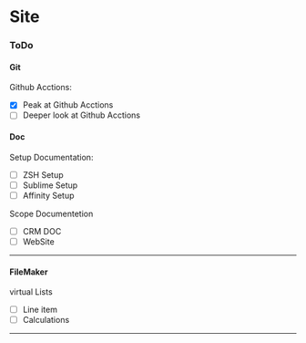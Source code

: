 # Site

### ToDo
#### Git
Github Acctions:

- [x] Peak at Github Acctions
- [ ] Deeper look at Github Acctions

#### Doc
Setup Documentation:

- [ ] ZSH Setup
- [ ] Sublime Setup
- [ ] Affinity Setup

Scope Documentetion

- [ ] CRM DOC
- [ ] WebSite

---
#### FileMaker
virtual Lists

- [ ] Line item
- [ ] Calculations

---


